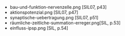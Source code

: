 - bau-und-funktion-nervenzelle.png [SIL07, p43]
- aktionspotenzial.png [SIL07, p47]
- synaptische-uebertragung.png [SIL07, p51]
- räumliche-zeitliche-summation-erreger.png[SIL, p.53]
- einfluss-ipsp.png [SIL, p.54]